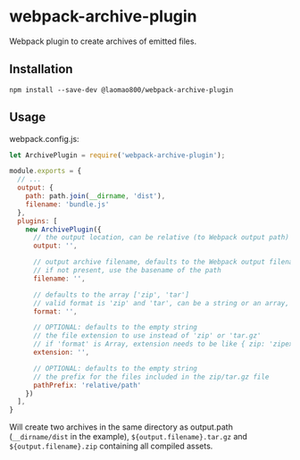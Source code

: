 # webpack-archive-plugin

Webpack plugin to create archives of emitted files.

## Installation

    npm install --save-dev @laomao800/webpack-archive-plugin

## Usage

webpack.config.js:

```javascript
let ArchivePlugin = require('webpack-archive-plugin');

module.exports = {
  // ...
  output: {
    path: path.join(__dirname, 'dist'),
    filename: 'bundle.js'
  },
  plugins: [
    new ArchivePlugin({
      // the output location, can be relative (to Webpack output path) or absolute
      output: '',

      // output archive filename, defaults to the Webpack output filename (above),
      // if not present, use the basename of the path
      filename: '',

      // defaults to the array ['zip', 'tar']
      // valid format is 'zip' and 'tar', can be a string or an array,
      format: '',

      // OPTIONAL: defaults to the empty string
      // the file extension to use instead of 'zip' or 'tar.gz'
      // if 'format' is Array, extension needs to be like { zip: 'zipext', tar: 'tarext' }
      extension: '',

      // OPTIONAL: defaults to the empty string
      // the prefix for the files included in the zip/tar.gz file
      pathPrefix: 'relative/path'
    })
  ],
}
```

Will create two archives in the same directory as output.path (`__dirname/dist` in the example),
`${output.filename}.tar.gz` and `${output.filename}.zip` containing all compiled assets.
